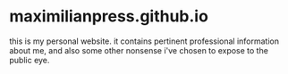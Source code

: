 # maximilianpress.github.io

this is my personal website. it contains pertinent professional information about me, and also some other nonsense i've chosen to expose to the public eye. 
